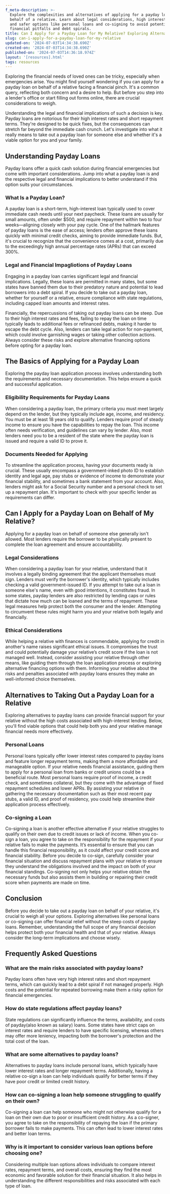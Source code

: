 ```yaml
---
f_meta-description: >-
  Explore the complexities and alternatives of applying for a payday loan on
  behalf of a relative. Learn about legal considerations, high interest rates,
  and safer options like personal loans and co-signing to avoid potential
  financial pitfalls and debt spirals.
title: Can I Apply for a Payday Loan for My Relative? Exploring Alternatives
slug: can-i-apply-for-a-payday-loan-for-my-relative
updated-on: '2024-07-03T14:34:38.690Z'
created-on: '2024-07-03T14:34:38.690Z'
published-on: '2024-07-03T14:36:18.974Z'
layout: '[resources].html'
tags: resources
---
```


Exploring the financial needs of loved ones can be tricky, especially when emergencies arise. You might find yourself wondering if you can apply for a payday loan on behalf of a relative facing a financial pinch. It's a common query, reflecting both concern and a desire to help. But before you step into a lender's office or start filling out forms online, there are crucial considerations to weigh.

Understanding the legal and financial implications of such a decision is key. Payday loans are notorious for their high interest rates and short repayment terms. They're designed to be quick fixes, but the consequences can stretch far beyond the immediate cash crunch. Let's investigate into what it really means to take out a payday loan for someone else and whether it's a viable option for you and your family.

Understanding Payday Loans
--------------------------

Payday loans offer a quick cash solution during financial emergencies but come with important considerations. Jump into what a payday loan is and the respective legal and financial implications to better understand if this option suits your circumstances.

### What Is a Payday Loan?

A payday loan is a short-term, high-interest loan typically used to cover immediate cash needs until your next paycheck. These loans are usually for small amounts, often under $500, and require repayment within two to four weeks—aligning closely with your pay cycle. One of the hallmark features of payday loans is the ease of access; lenders often approve these loans quickly with minimal credit checks, aiming to provide immediate funds. But, it's crucial to recognize that the convenience comes at a cost, primarily due to the exceedingly high annual percentage rates (APRs) that can exceed 300%.

### Legal and Financial Impagliotions of Payday Loans

Engaging in a payday loan carries significant legal and financial implications. Legally, these loans are permitted in many states, but some states have banned them due to their predatory nature and potential to lead borrowers into a debt spiral. If you decide to take out a payday loan, whether for yourself or a relative, ensure compliance with state regulations, including capped loan amounts and interest rates.

Financially, the repercussions of taking out payday loans can be steep. Due to their high interest rates and fees, failing to repay the loan on time typically leads to additional fees or refinanced debts, making it harder to escape the debt cycle. Also, lenders can take legal action for non-payment, which could involve garnishing wages or taking other collection actions. Always consider these risks and explore alternative financing options before opting for a payday loan.

The Basics of Applying for a Payday Loan
----------------------------------------

Exploring the payday loan application process involves understanding both the requirements and necessary documentation. This helps ensure a quick and successful application.

### Eligibility Requirements for Payday Loans

When considering a payday loan, the primary criteria you must meet largely depend on the lender, but they typically include age, income, and residency. You must be at least 18 years old to qualify. Lenders require proof of steady income to ensure you have the capabilities to repay the loan. This income often needs verification, and guidelines can vary by lender. Also, most lenders need you to be a resident of the state where the payday loan is issued and require a valid ID to prove it.

### Documents Needed for Applying

To streamline the application process, having your documents ready is crucial. These usually encompass a government-inked photo ID to establish identity and legal age, pay stubs or evidence of income to demonstrate your financial stability, and sometimes a bank statement from your account. Also, lenders might ask for a Social Security number and a personal check to set up a repayment plan. It's important to check with your specific lender as requirements can differ.

Can I Apply for a Payday Loan on Behalf of My Relative?
-------------------------------------------------------

Applying for a payday loan on behalf of someone else generally isn't allowed. Most lenders require the borrower to be physically present to complete the loan agreement and ensure accountability.

### Legal Considerations

When considering a payday loan for your relative, understand that it involves a legally binding agreement that the applicant themselves must sign. Lenders must verify the borrower's identity, which typically includes checking a valid government-issued ID. If you attempt to take out a loan in someone else's name, even with good intentions, it constitutes fraud. In some states, payday lenders are also restricted by lending caps or rules that dictate how much can be loaned and the terms of repayment. These legal measures help protect both the consumer and the lender. Attempting to circumvent these rules might harm you and your relative both legally and financially.

### Ethical Considerations

While helping a relative with finances is commendable, applying for credit in another's name raises significant ethical issues. It compromises the trust and could potentially damage your relative’s credit score if the loan is not managed well. Instead, consider assisting your relative through other means, like guiding them through the loan application process or exploring alternative financing options with them. Informing your relative about the risks and penalties associated with payday loans ensures they make an well-informed choice themselves.

Alternatives to Taking Out a Payday Loan for a Relative
-------------------------------------------------------

Exploring alternatives to payday loans can provide financial support for your relative without the high costs associated with high-interest lending. Below, you'll find viable options that could help both you and your relative manage financial needs more effectively.

### Personal Loans

Personal loans typically offer lower interest rates compared to payday loans and feature longer repayment terms, making them a more affordable and manageable option. If your relative needs financial assistance, guiding them to apply for a personal loan from banks or credit unions could be a beneficial route. Most personal loans require proof of income, a credit check, and sometimes collateral, but they come with the advantage of fixed repayment schedules and lower APRs. By assisting your relative in gathering the necessary documentation such as their most recent pay stubs, a valid ID, and proof of residency, you could help streamline their application process effectively.

### Co-signing a Loan

Co-signing a loan is another effective alternative if your relative struggles to qualify on their own due to credit issues or lack of income. When you co-sign a loan, you agree to take on the responsibility for the repayment if your relative fails to make the payments. It’s essential to ensure that you can handle this financial responsibility, as it could affect your credit score and financial stability. Before you decide to co-sign, carefully consider your financial situation and discuss repayment plans with your relative to ensure they understand the obligations involved and the impact on both of your financial standings. Co-signing not only helps your relative obtain the necessary funds but also assists them in building or repairing their credit score when payments are made on time.

Conclusion
----------

Before you decide to take out a payday loan on behalf of your relative, it's crucial to weigh all your options. Exploring alternatives like personal loans or co-signing can offer financial relief without the steep costs of payday loans. Remember, understanding the full scope of any financial decision helps protect both your financial health and that of your relative. Always consider the long-term implications and choose wisely.

Frequently Asked Questions
--------------------------

### What are the main risks associated with payday loans?

Payday loans often have very high interest rates and short repayment terms, which can quickly lead to a debt spiral if not managed properly. High costs and the potential for repeated borrowing make them a risky option for financial emergencies.

### How do state regulations affect payday loans?

State regulations can significantly influence the terms, availability, and costs of payday(also known as salary) loans. Some states have strict caps on interest rates and require lenders to have specific licensing, whereas others may offer more leniency, impacting both the borrower's protection and the total cost of the loan.

### What are some alternatives to payday loans?

Alternatives to payday loans include personal loans, which typically have lower interest rates and longer repayment terms. Additionally, having a relative co-sign a loan can help individuals qualify for better terms if they have poor credit or limited credit history.

### How can co-signing a loan help someone struggling to qualify on their own?

Co-signing a loan can help someone who might not otherwise qualify for a loan on their own due to poor or insufficient credit history. As a co-signer, you agree to take on the responsibility of repaying the loan if the primary borrower fails to make payments. This can often lead to lower interest rates and better loan terms.

### Why is it important to consider various loan options before choosing one?

Considering multiple loan options allows individuals to compare interest rates, repayment terms, and overall costs, ensuring they find the most economic and favorable solution for their financial situation. It also helps in understanding the different responsibilities and risks associated with each type of loan.
